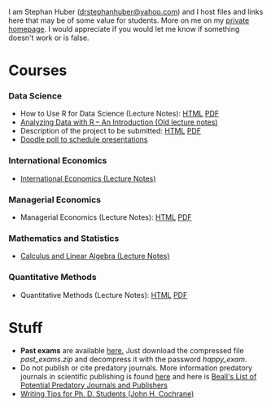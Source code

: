 I am Stephan Huber (drstephanhuber@yahoo.com) and I host files and links here that may be of some value for students. More on me on my [private homepage](www.t1p.de/stephanhuber).
I would appreciate if you would let me know if something doesn't work or is false.

# Courses

### Data Science
- How to Use R for Data Science (Lecture Notes): [HTML](https://hubchev.github.io/ds/) [PDF](https://raw.githubusercontent.com/hubchev/hubchev.github.io/main/ds/_main.pdf)
- [Analyzing Data with R – An Introduction (Old lecture notes)](https://raw.githubusercontent.com/hubchev/hubchev.github.io/main/various/rcourse_book.pdf)
- Description of the project to be submitted: [HTML](https://htmlpreview.github.io/?https://github.com/hubchev/courses/blob/main/rmd/23-04_ds-project-desc.html) [PDF](https://raw.githubusercontent.com/hubchev/courses/blob/main/rmd/23-04_ds-project-desc.pdf)
- [Doodle poll to schedule presentations](https://doodle.com/meeting/participate/id/bojvq6Ya)

### International Economics
- [International Economics (Lecture Notes)](https://raw.githubusercontent.com/hubchev/hubchev.github.io/main/various/ie_a4.pdf)

### Managerial Economics
- Managerial Economics (Lecture Notes): [HTML](https://hubchev.github.io/me/) [PDF](https://raw.githubusercontent.com/hubchev/hubchev.github.io/main/me/_main.pdf)

### Mathematics and Statistics
- [Calculus and Linear Algebra (Lecture Notes)](https://raw.githubusercontent.com/hubchev/hubchev.github.io/main/various/cla_A4.pdf)

### Quantitative Methods
- Quantitative Methods (Lecture Notes): [HTML](https://hubchev.github.io/qm/)  [PDF](https://raw.githubusercontent.com/hubchev/hubchev.github.io/main/qm/_main.pdf)  

# Stuff

- __Past exams__ are available [here.](https://github.com/hubchev/courses/tree/main/exams) Just download the compressed file _past\_exams.zip_ and decompress it with the password _happy\_exam_.
- Do not publish or cite predatory journals. More information predatory journals in scientific publishing is found [here](https://predatoryreports.org/home) and here is [Beall's List of Potential Predatory Journals and Publishers](https://beallslist.net/)
- [Writing Tips for Ph. D. Students (John H. Cochrane)](https://static1.squarespace.com/static/5e6033a4ea02d801f37e15bb/t/5eda74919c44fa5f87452697/1591374993570/phd_paper_writing.pdf)

